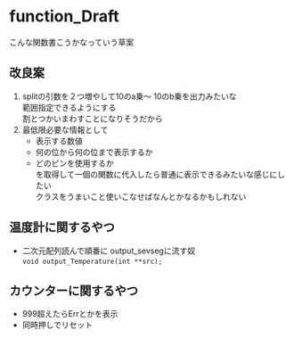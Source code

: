 # function_Draft  

こんな関数書こうかなっていう草案  
 
## 改良案  

1. splitの引数を２つ増やして10のa乗〜 10のb乗を出力みたいな  
   範囲指定できるようにする  
   割とつかいまわすことになりそうだから  
2. 最低限必要な情報として  
   - 表示する数値  
   - 何の位から何の位まで表示するか  
   - どのピンを使用するか  
   を取得して一個の関数に代入したら普通に表示できるみたいな感じにしたい  
   クラスをうまいこと使いこなせばなんとかなるかもしれない  
   
## 温度計に関するやつ

* 二次元配列読んで順番に output_sevsegに流す奴  
  `void output_Temperature(int **src);`

## カウンターに関するやつ

* 999超えたらErrとかを表示  
* 同時押しでリセット  
